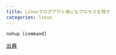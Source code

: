 ```yaml
---
title: Linuxでログアウト後にもプロセスを残す
categories: linux
---
```


    nohup [command]

[出典](http://itpro.nikkeibp.co.jp/article/COLUMN/20060227/230850/)
